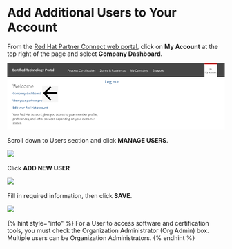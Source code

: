 # Add Additional Users to Your Account

From the [Red Hat Partner Connect web portal](https://connect.redhat.com/), click on **My Account** at the top right of the page and select **Company Dashboard.** 

![](../.gitbook/assets/companydashboard.png)

Scroll down to Users section and click **MANAGE USERS**.

![](https://lh3.googleusercontent.com/4u4RJ3m3LGyBsoYnsWGUvIb9RkgP5ULEaEKDk9LVPBaHDJbo4w9VMQA2-VsQGdXG2YeowcwMP6Ma4MkP4i0s64VWrCN0Epu6Yhglz9aMGM7_UBtsHWyy4pe0XmQSWcTgR5M8BcZp)

Click **ADD NEW USER**

![](https://lh6.googleusercontent.com/mS7ECNjmMr9N2Tkih0MmrfAegw6MbZErrFTewxvJmKR0fawkb2pLCzJsXC435NgCuG0yrRNQ2ccSX3RCO74dJLtkQ4QuEgrP1lzpJNzfWByat-Jvw0eAqFbrHtKxGs682tm9dvhk)

Fill in required information, then click **SAVE**.

![](https://lh3.googleusercontent.com/yTH0rXdZW23xER4T_BQ5aOl97RqdHTYxyQG78oe89rNPKyf027-SNckR_TYkVv6jpCJVLZeS-6lSEVK0VO25A-KoQR-eWH5d9eSoo4najddltktUmgon4t6zo2ZyPWJ_bFVWq8e6)

{% hint style="info" %}
For a User to access software and certification tools, you must check the Organization Administrator \(Org Admin\) box. Multiple users can be Organization Administrators.
{% endhint %}

